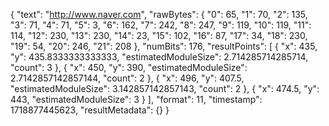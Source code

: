 {
"text": "http://www.naver.com",
"rawBytes": {
"0": 65,
"1": 70,
"2": 135,
"3": 71,
"4": 71,
"5": 3,
"6": 162,
"7": 242,
"8": 247,
"9": 119,
"10": 119,
"11": 114,
"12": 230,
"13": 230,
"14": 23,
"15": 102,
"16": 87,
"17": 34,
"18": 230,
"19": 54,
"20": 246,
"21": 208
},
"numBits": 176,
"resultPoints": [
{
"x": 435,
"y": 435.8333333333333,
"estimatedModuleSize": 2.714285714285714,
"count": 3
},
{
"x": 450,
"y": 390,
"estimatedModuleSize": 2.7142857142857144,
"count": 2
},
{
"x": 496,
"y": 407.5,
"estimatedModuleSize": 3.142857142857143,
"count": 2
},
{
"x": 474.5,
"y": 443,
"estimatedModuleSize": 3
}
],
"format": 11,
"timestamp": 1718877445623,
"resultMetadata": {}
}

